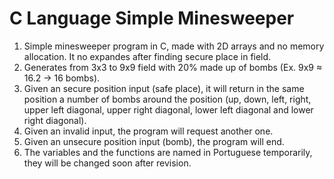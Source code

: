 # C Language Simple Minesweeper
1) Simple minesweeper program in C, made with 2D arrays and no memory allocation. It no expandes after finding secure place in field.
2) Generates from 3x3 to 9x9 field with 20% made up of bombs (Ex. 9x9 ≈ 16.2 -> 16 bombs).
3) Given an secure position input (safe place), it will return in the same position a number of bombs around the position (up, down, left, right, upper left diagonal, upper right diagonal, lower left diagonal and lower right diagonal).
5) Given an invalid input, the program will request another one.
6) Given an unsecure position input (bomb), the program will end.
7) The variables and the functions are named in Portuguese temporarily, they will be changed soon after revision.


